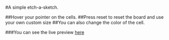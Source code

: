 #A simple etch-a-sketch.

##Hover your pointer on the cells.
##Press reset to reset the board and use your own custom size
##You can also change the color of the cell.

###You can see the live preview [here](https://anandawira.github.io/etch-a-sketch/)
